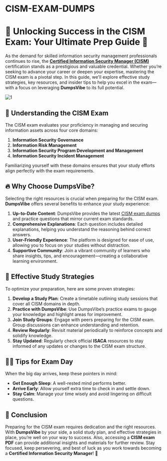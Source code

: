 # CISM-EXAM-DUMPS
# 🎯 Unlocking Success in the CISM Exam: Your Ultimate Prep Guide 🚀 

As the demand for skilled information security management professionals continues to rise, the **[Certified Information Security Manager (CISM)](https://www.dumpsvibe.com/isaca/cism-dumps.html)** certification stands as a prestigious and valuable credential. Whether you’re seeking to advance your career or deepen your expertise, mastering the CISM exam is a pivotal step. In this guide, we'll explore effective study strategies, key resources, and insider tips to help you excel in the exam—with a focus on leveraging **DumpsVibe** to its full potential. 

![1](https://github.com/user-attachments/assets/c366ae22-73ab-4512-a941-3cb1c6452cd0)


## 🧠 Understanding the CISM Exam

The CISM exam evaluates your proficiency in managing and securing information assets across four core domains:
1. **Information Security Governance**
2. **Information Risk Management**
3. **Information Security Program Development and Management**
4. **Information Security Incident Management**

Familiarizing yourself with these domains ensures that your study efforts align perfectly with the exam requirements.

## 🔥 Why Choose DumpsVibe?

Selecting the right resources is crucial when preparing for the CISM exam. **DumpsVibe** offers several benefits to enhance your study experience:

1. **Up-to-Date Content**: DumpsVibe provides the latest [CISM exam dumps](https://www.dumpsvibe.com/isaca/cism-dumps.html) and practice questions that mirror current exam standards.
2. **Comprehensive Explanations**: Each question includes detailed explanations, helping you understand the reasoning behind correct answers.
3. **User-Friendly Experience**: The platform is designed for ease of use, allowing you to focus on your studies without distraction.
4. **Supportive Community**: Join a vibrant community of learners who share insights, tips, and encouragement—creating a collaborative learning environment.

## 📝 Effective Study Strategies

To optimize your preparation, here are some proven strategies:

1. **Develop a Study Plan**: Create a timetable outlining study sessions that cover all CISM domains in depth.
2. **Practice with DumpsVibe**: Use DumpsVibe’s practice exams to gauge your knowledge and highlight areas for improvement.
3. **Join Study Groups**: Engage with peers preparing for the CISM exam. Group discussions can enhance understanding and retention.
4. **Review Regularly**: Revisit material periodically to reinforce concepts and solidify knowledge.
5. **Stay Updated**: Regularly check official **ISACA** resources to stay informed of any updates or changes to the CISM exam structure.

## 🧑‍💻 Tips for Exam Day

When the big day arrives, keep these pointers in mind:

- **Get Enough Sleep**: A well-rested mind performs better.
- **Arrive Early**: Allow yourself extra time to check in and settle down.
- **Stay Calm**: Manage your time wisely and avoid lingering on difficult questions.

## 🔑 Conclusion

Preparing for the CISM exam requires dedication and the right resources. With **DumpsVibe** by your side, a solid study plan, and effective strategies in place, you’re well on your way to success. Also, accessing a **CISM exam PDF** can provide additional insights and materials for further review. Stay focused, keep persevering, and best of luck as you work towards becoming a **Certified Information Security Manager**! 🎉

